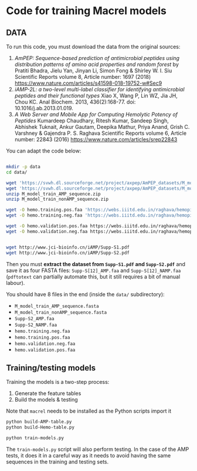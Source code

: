 # Code for training Macrel models

## DATA

To run this code, you must download the data from the original sources:

1. _AmPEP: Sequence-based prediction of antimicrobial peptides using
   distribution patterns of amino acid properties and random forest_ by Pratiti
   Bhadra, Jielu Yan, Jinyan Li, Simon Fong & Shirley W. I. Siu Scientific
   Reports volume 8, Article number: 1697 (2018)
   https://www.nature.com/articles/s41598-018-19752-w#Sec9
2. _iAMP-2L: a two-level multi-label classifier for identifying antimicrobial
   peptides and their functional types_ Xiao X, Wang P, Lin WZ, Jia JH, Chou
   KC. Anal Biochem. 2013, 436(2):168-77. doi: 10.1016/j.ab.2013.01.019.
3. _A Web Server and Mobile App for Computing Hemolytic Potency of Peptides_
   Kumardeep Chaudhary, Ritesh Kumar, Sandeep Singh, Abhishek Tuknait, Ankur
   Gautam, Deepika Mathur, Priya Anand, Grish C. Varshney & Gajendra P. S.
   Raghava Scientific Reports volume 6, Article number: 22843 (2016)
   https://www.nature.com/articles/srep22843

You can adapt the code below:

```bash

mkdir -p data
cd data/

wget 'https://svwh.dl.sourceforge.net/project/axpep/AmPEP_datasets/M_model_train_AMP_sequence.zip'
wget 'https://svwh.dl.sourceforge.net/project/axpep/AmPEP_datasets/M_model_train_nonAMP_sequence.zip'
unzip M_model_train_AMP_sequence.zip
unzip M_model_train_nonAMP_sequence.zip

wget -O hemo.training.pos.faa 'https://webs.iiitd.edu.in/raghava/hemopi/data/HemoPI_1_dataset/main/pos.fa'
wget -O hemo.training.neg.faa 'https://webs.iiitd.edu.in/raghava/hemopi/data/HemoPI_1_dataset/main/neg.fa'

wget -O hemo.validation.pos.faa https://webs.iiitd.edu.in/raghava/hemopi/data/HemoPI_1_dataset/validation/pos.fa
wget -O hemo.validation.neg.faa https://webs.iiitd.edu.in/raghava/hemopi/data/HemoPI_1_dataset/validation/neg.fa


wget http://www.jci-bioinfo.cn/iAMP/Supp-S1.pdf
wget http://www.jci-bioinfo.cn/iAMP/Supp-S2.pdf
```

Then you must **extract the dataset from `Supp-S1.pdf` and `Supp-S2.pdf`** and
save it as four FASTA files: `Supp-S[12]_AMP.faa` and `Supp-S[12]_NAMP.faa`
(`pdftotext` can partially automate this, but it still requires a bit of manual
labour).

You should have 8 files in the end (inside the `data/` subdirectory):

- `M_model_train_AMP_sequence.fasta`
- `M_model_train_nonAMP_sequence.fasta`
- `Supp-S2_AMP.faa`
- `Supp-S2_NAMP.faa`
- `hemo.training.neg.faa`
- `hemo.training.pos.faa`
- `hemo.validation.neg.faa`
- `hemo.validation.pos.faa`

## Training/testing models

Training the models is a two-step process:

1. Generate the feature tables
2. Build the models & testing

Note that `macrel` needs to be installed as the Python scripts import it

```bash
python build-AMP-table.py
python build-Hemo-table.py

python train-models.py
```

The `train-models.py` script will also perform testing. In the case of the AMP
tests, it does it in a careful way as it needs to avoid having the same
sequences in the training and testing sets.


